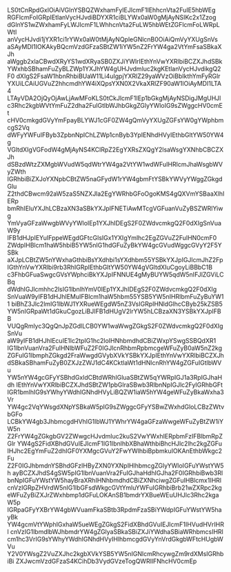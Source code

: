 LS0tCnRpdGxlOiAiVGlnYSBQZWxhamFyIEJlcmF1IEhhcnVta2FuIE5hbWEg
RGFlcmFoIGRpIEtlanVycHJvdiBDYXR1ciBLYWx0aW0gMjAyNSIKc2x1Zzog
dGlnYS1wZWxhamFyLWJlcmF1LWhhcnVta2FuLW5hbWEtZGFlcmFoLWRpLWtl
anVycHJvdi1jYXR1ci1rYWx0aW0tMjAyNQpleGNlcnB0OiAiQmVyYXUgSnVs
aSAyMDI1IOKAkyBQcmVzdGFzaSBtZW1iYW5nZ2FrYW4ga2VtYmFsaSBkaXJh
aWggb2xlaCBwdXRyYS1wdXRyaSB0ZXJiYWlrIEthYnVwYXRlbiBCZXJhdSBk
YWxhbSBhamFuZyBLZWp1YXJhYW4gUHJvdmluc2kgKEtlanVycHJvdikgQ2F0
dXIgS2FsaW1hbnRhbiBUaW11Li4uIgpjYXRlZ29yaWVzOiBbIkthYmFyRGlr
YXUiLCAiUGVuZ2hhcmdhYW4iXQpsYXN0X2VkaXRlZF90aW1lOiAyMDI1LTA4
LTAyVDA2OjQyOjAwLjAwMFoKLS0tCkJlcmF1IEp1bGkgMjAyNSDigJMgUHJl
c3Rhc2kgbWVtYmFuZ2dha2FuIGtlbWJhbGkgZGlyYWloIG9sZWggcHV0cmEt
cHV0cmkgdGVyYmFpayBLYWJ1cGF0ZW4gQmVyYXUgZGFsYW0gYWphbmcgS2Vq
dWFyYWFuIFByb3ZpbnNpIChLZWp1cnByb3YpIENhdHVyIEthbGltYW50YW4g
VGltdXIgVGFodW4gMjAyNS4KClRpZ2EgYXRsZXQgY2lsaWsgYXNhbCBCZXJh
dSBzdWtzZXMgbWVudW5qdWtrYW4ga2VtYW1wdWFuIHRlcmJhaWsgbWVyZWth
IGRhbiBiZXJoYXNpbCBtZW5naGFydW1rYW4gbmFtYSBkYWVyYWggZGkgdGlu
Z2thdCBwcm92aW5zaS5NZXJla2EgYWRhbGFoOgoKMS4gQXVmYSBaaXlhIERp
bmRhIEluYXJhLCBzaXN3aSBkYXJpIFNETiAwMTcgVGFuanVuZyBSZWRlYiwg
YmVyaGFzaWwgbWVyYWloIEp1YXJhIDEgS2F0ZWdvcmkgQ2F0dXIgSnVuaW9y
IFB1dHJpIEYuIFppeWEgdGFtcGlsIGx1YXIgYmlhc2EgZGVuZ2FuIHN0cmF0
ZWdpIHBlcm1haW5hbiB5YW5nIG1hdGFuZyBkYW4gcGVudWggcGVyY2F5YSBk
aXJpLCBtZW5nYWxhaGthbiBsYXdhbi1sYXdhbm55YSBkYXJpIGJlcmJhZ2Fp
IGthYnVwYXRlbi9rb3RhIGRpIEthbGltYW50YW4gVGltdXIuCgoyLiBBbC1B
c3FhbGFuaSwgcGVsYWphciBkYXJpIFNNUE4gMyBUYW5qdW5nIFJlZGViLCBq
dWdhIGJlcmhhc2lsIG1lbnlhYmV0IEp1YXJhIDEgS2F0ZWdvcmkgQ2F0dXIg
SnVuaW9yIFB1dHJhIEMuIFBlcm1haW5hbm55YSB5YW5nIHRlbmFuZyBuYW11
biBhZ3Jlc2lmIG1lbWJ1YXRueWEgdW5nZ3VsIGRpIHNldGlhcCByb25kZSB5
YW5nIGRpaWt1dGkuCgozLiBJIFB1dHUgV2lrYW5hLCBzaXN3YSBkYXJpIFBB
VUQgRmlyc3QgQnJpZGdlLCB0YW1waWwgZGkgS2F0ZWdvcmkgQ2F0dXIgSnVu
aW9yIFB1dHJhIEcuIE1lc2tpIG1hc2loIHNhbmdhdCBiZWxpYSwgSSBQdXR1
IG1lbnVuanVra2FuIHNlbWFuZ2F0IGJlcnRhbmRpbmcgeWFuZyB0aW5nZ2kg
ZGFuIG1lbmphZGkgd2FraWwgdGVybXVkYSBkYXJpIEthYnVwYXRlbiBCZXJh
dSBkaSBhamFuZyB0ZXJzZWJ1dC4KCktlaWt1dHNlcnRhYW4gZGFuIGtlbWVu
YW5nYW4gcGFyYSBhdGxldCBtdWRhIGluaSBtZW5qYWRpIGJ1a3RpIGJhaHdh
IEthYnVwYXRlbiBCZXJhdSBtZW1pbGlraSBwb3RlbnNpIGJlc2FyIGRhbGFt
IGR1bmlhIG9sYWhyYWdhIGNhdHVyLiBQZW1iaW5hYW4geWFuZyBkaWxha3Vr
YW4gc2VqYWsgdXNpYSBkaW5pIG9sZWggcGFyYSBwZWxhdGloLCBzZWtvbGFo
LCBkYW4gb3JhbmcgdHVhIG1lbWJ1YWhrYW4gaGFzaWwgeWFuZyBtZW1iYW5n
Z2FrYW4gZGkgbGV2ZWwgcHJvdmluc2kuS2VwYWxhIERpbmFzIFBlbmRpZGlr
YW4gS2FidXBhdGVuIEJlcmF1IG1lbnlhbXBhaWthbiBhcHJlc2lhc2kgZGFu
IHJhc2EgYmFuZ2dhIGF0YXMgcGVuY2FwYWlhbiBpbmkuIOKAnEthbWkgc2Fu
Z2F0IGJhbmdnYSBhdGFzIHByZXN0YXNpIHlhbmcgZGlyYWloIGFuYWstYW5h
ayBCZXJhdS4gSW5pIG1lbnVuanVra2FuIGJhaHdhIGJha2F0IGRhbiBwb3Rl
bnNpIGFuYWstYW5hayBraXRhIHNhbmdhdCBiZXNhciwgZGFuIHBlcmx1IHRl
cnVzIGRpZHVrdW5nIG1lbGFsdWkgcGVtYmluYWFuIGRhbiBrb21wZXRpc2kg
eWFuZyBiZXJrZWxhbmp1dGFuLOKAnSB1bmdrYXBueWEuUHJlc3Rhc2kgaW5p
IGRpaGFyYXBrYW4gbWVuamFkaSBtb3RpdmFzaSBiYWdpIGFuYWstYW5hayBk
YW4gcmVtYWphIGxhaW5ueWEgZGkgS2FidXBhdGVuIEJlcmF1IHVudHVrIHRl
cnVzIG1lbmdlbWJhbmdrYW4gZGlyaSBkaSBiZXJiYWdhaSBiaWRhbmcsIHRl
cm1hc3VrIG9sYWhyYWdhIGNhdHVyIHlhbmcgdGVyYnVrdGkgbWFtcHUgbWVu
Y2V0YWsgZ2VuZXJhc2kgbXVkYSB5YW5nIGNlcmRhcywgZm9rdXMsIGRhbiBi
ZXJwcmVzdGFzaS4KCihDb3VydGVzeTogQWRlIFNhcHV0cmEp
